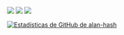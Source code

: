 ![](https://komarev.com/ghpvc/?username=Alan-hash&color=green)
![](https://img.shields.io/github/followers/alan-hash?logo=github&color=green)
![](https://img.shields.io/twitter/follow/alan-hash_?color=orange&style=plastic)


[![Estadísticas de GitHub de
alan-hash](https://github-readme-stats.vercel.app/api?username=alan-hash&count_private=true&show_icons=true&theme=onedark)](https://github.com/alan-hash)
